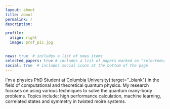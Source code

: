 ```yaml
---
layout: about
title: about
permalink: /
description:  

profile:
  align: right
  image: prof_pic.jpg


news: true  # includes a list of news items
selected_papers: true # includes a list of papers marked as "selected={true}"
social: true  # includes social icons at the bottom of the page
---
```

I'm a physics PhD Student at [Columbia University](https://physics.columbia.edu/content/jiawei-zang){:target="\_blank"} in the field of computational and theoretical quantum physics. My research focuses on using various techniques to solve the quantum many-body problems. Topics include: high performance calculation, machine learning, correlated states and symmetry in twisted moire systems.

<!-- Before I was fully attracted by theoretical many-body physics, I studied experimental physics in my first year of graduate school and in my undergraduate years. I used Muon spin relaxation (muSR) techniques to examine structural and dynamical processes in materials on an atomic scale. -->
